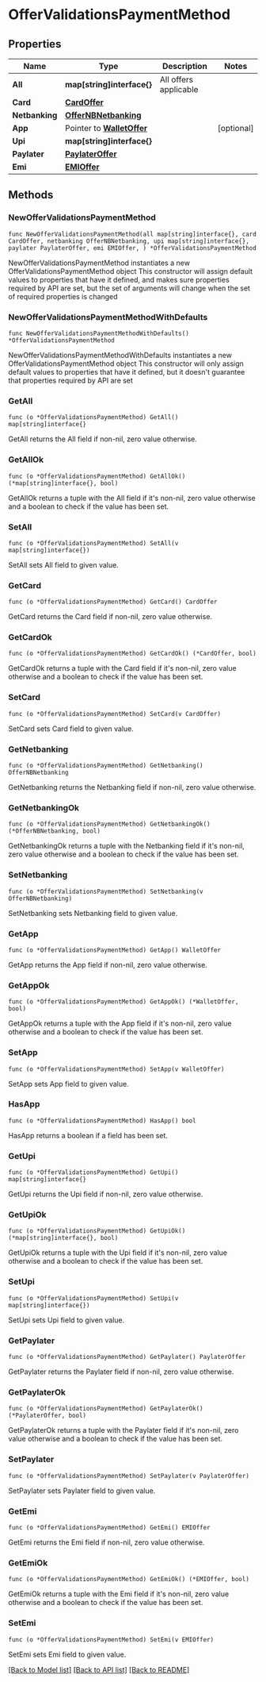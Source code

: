 # OfferValidationsPaymentMethod

## Properties

Name | Type | Description | Notes
------------ | ------------- | ------------- | -------------
**All** | **map[string]interface{}** | All offers applicable | 
**Card** | [**CardOffer**](CardOffer.md) |  | 
**Netbanking** | [**OfferNBNetbanking**](OfferNBNetbanking.md) |  | 
**App** | Pointer to [**WalletOffer**](WalletOffer.md) |  | [optional] 
**Upi** | **map[string]interface{}** |  | 
**Paylater** | [**PaylaterOffer**](PaylaterOffer.md) |  | 
**Emi** | [**EMIOffer**](EMIOffer.md) |  | 

## Methods

### NewOfferValidationsPaymentMethod

`func NewOfferValidationsPaymentMethod(all map[string]interface{}, card CardOffer, netbanking OfferNBNetbanking, upi map[string]interface{}, paylater PaylaterOffer, emi EMIOffer, ) *OfferValidationsPaymentMethod`

NewOfferValidationsPaymentMethod instantiates a new OfferValidationsPaymentMethod object
This constructor will assign default values to properties that have it defined,
and makes sure properties required by API are set, but the set of arguments
will change when the set of required properties is changed

### NewOfferValidationsPaymentMethodWithDefaults

`func NewOfferValidationsPaymentMethodWithDefaults() *OfferValidationsPaymentMethod`

NewOfferValidationsPaymentMethodWithDefaults instantiates a new OfferValidationsPaymentMethod object
This constructor will only assign default values to properties that have it defined,
but it doesn't guarantee that properties required by API are set

### GetAll

`func (o *OfferValidationsPaymentMethod) GetAll() map[string]interface{}`

GetAll returns the All field if non-nil, zero value otherwise.

### GetAllOk

`func (o *OfferValidationsPaymentMethod) GetAllOk() (*map[string]interface{}, bool)`

GetAllOk returns a tuple with the All field if it's non-nil, zero value otherwise
and a boolean to check if the value has been set.

### SetAll

`func (o *OfferValidationsPaymentMethod) SetAll(v map[string]interface{})`

SetAll sets All field to given value.


### GetCard

`func (o *OfferValidationsPaymentMethod) GetCard() CardOffer`

GetCard returns the Card field if non-nil, zero value otherwise.

### GetCardOk

`func (o *OfferValidationsPaymentMethod) GetCardOk() (*CardOffer, bool)`

GetCardOk returns a tuple with the Card field if it's non-nil, zero value otherwise
and a boolean to check if the value has been set.

### SetCard

`func (o *OfferValidationsPaymentMethod) SetCard(v CardOffer)`

SetCard sets Card field to given value.


### GetNetbanking

`func (o *OfferValidationsPaymentMethod) GetNetbanking() OfferNBNetbanking`

GetNetbanking returns the Netbanking field if non-nil, zero value otherwise.

### GetNetbankingOk

`func (o *OfferValidationsPaymentMethod) GetNetbankingOk() (*OfferNBNetbanking, bool)`

GetNetbankingOk returns a tuple with the Netbanking field if it's non-nil, zero value otherwise
and a boolean to check if the value has been set.

### SetNetbanking

`func (o *OfferValidationsPaymentMethod) SetNetbanking(v OfferNBNetbanking)`

SetNetbanking sets Netbanking field to given value.


### GetApp

`func (o *OfferValidationsPaymentMethod) GetApp() WalletOffer`

GetApp returns the App field if non-nil, zero value otherwise.

### GetAppOk

`func (o *OfferValidationsPaymentMethod) GetAppOk() (*WalletOffer, bool)`

GetAppOk returns a tuple with the App field if it's non-nil, zero value otherwise
and a boolean to check if the value has been set.

### SetApp

`func (o *OfferValidationsPaymentMethod) SetApp(v WalletOffer)`

SetApp sets App field to given value.

### HasApp

`func (o *OfferValidationsPaymentMethod) HasApp() bool`

HasApp returns a boolean if a field has been set.

### GetUpi

`func (o *OfferValidationsPaymentMethod) GetUpi() map[string]interface{}`

GetUpi returns the Upi field if non-nil, zero value otherwise.

### GetUpiOk

`func (o *OfferValidationsPaymentMethod) GetUpiOk() (*map[string]interface{}, bool)`

GetUpiOk returns a tuple with the Upi field if it's non-nil, zero value otherwise
and a boolean to check if the value has been set.

### SetUpi

`func (o *OfferValidationsPaymentMethod) SetUpi(v map[string]interface{})`

SetUpi sets Upi field to given value.


### GetPaylater

`func (o *OfferValidationsPaymentMethod) GetPaylater() PaylaterOffer`

GetPaylater returns the Paylater field if non-nil, zero value otherwise.

### GetPaylaterOk

`func (o *OfferValidationsPaymentMethod) GetPaylaterOk() (*PaylaterOffer, bool)`

GetPaylaterOk returns a tuple with the Paylater field if it's non-nil, zero value otherwise
and a boolean to check if the value has been set.

### SetPaylater

`func (o *OfferValidationsPaymentMethod) SetPaylater(v PaylaterOffer)`

SetPaylater sets Paylater field to given value.


### GetEmi

`func (o *OfferValidationsPaymentMethod) GetEmi() EMIOffer`

GetEmi returns the Emi field if non-nil, zero value otherwise.

### GetEmiOk

`func (o *OfferValidationsPaymentMethod) GetEmiOk() (*EMIOffer, bool)`

GetEmiOk returns a tuple with the Emi field if it's non-nil, zero value otherwise
and a boolean to check if the value has been set.

### SetEmi

`func (o *OfferValidationsPaymentMethod) SetEmi(v EMIOffer)`

SetEmi sets Emi field to given value.



[[Back to Model list]](../README.md#documentation-for-models) [[Back to API list]](../README.md#documentation-for-api-endpoints) [[Back to README]](../README.md)


